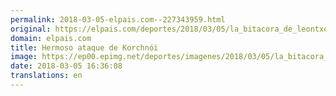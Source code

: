 ```yaml
---
permalink: 2018-03-05-elpais.com--227343959.html
original: https://elpais.com/deportes/2018/03/05/la_bitacora_de_leontxo/1520263923_307379.html#?ref=rss&format=simple&link=link
domain: elpais.com
title: Hermoso ataque de Korchnói
image: https://ep00.epimg.net/deportes/imagenes/2018/03/05/la_bitacora_de_leontxo/1520263923_307379_1520265333_rrss_normal.jpg
date: 2018-03-05 16:36:08
translations: en
---
```


